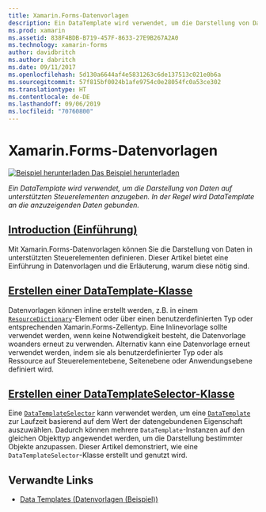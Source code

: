 ```yaml
---
title: Xamarin.Forms-Datenvorlagen
description: Ein DataTemplate wird verwendet, um die Darstellung von Daten auf unterstützten Steuerelementen anzugeben. In der Regel wird DataTemplate an die anzuzeigenden Daten gebunden.
ms.prod: xamarin
ms.assetid: 838F4BDB-B719-457F-8633-27E9B267A2A0
ms.technology: xamarin-forms
author: davidbritch
ms.author: dabritch
ms.date: 09/11/2017
ms.openlocfilehash: 5d130a6644af4e5831263c6de137513c021e0b6a
ms.sourcegitcommit: 57f815bf0024b1afe9754c0e28054fc0a53ce302
ms.translationtype: HT
ms.contentlocale: de-DE
ms.lasthandoff: 09/06/2019
ms.locfileid: "70760800"
---
```

# <a name="xamarinforms-data-templates"></a>Xamarin.Forms-Datenvorlagen

[![Beispiel herunterladen](~/media/shared/download.png) Das Beispiel herunterladen](https://docs.microsoft.com/samples/xamarin/xamarin-forms-samples/templates-datatemplates)

_Ein DataTemplate wird verwendet, um die Darstellung von Daten auf unterstützten Steuerelementen anzugeben. In der Regel wird DataTemplate an die anzuzeigenden Daten gebunden._

## <a name="introductionintroductionmd"></a>[Introduction (Einführung)](introduction.md)

Mit Xamarin.Forms-Datenvorlagen können Sie die Darstellung von Daten in unterstützten Steuerelementen definieren. Dieser Artikel bietet eine Einführung in Datenvorlagen und die Erläuterung, warum diese nötig sind.

## <a name="creating-a-datatemplatecreatingmd"></a>[Erstellen einer DataTemplate-Klasse](creating.md)

Datenvorlagen können inline erstellt werden, z.B. in einem [`ResourceDictionary`](xref:Xamarin.Forms.ResourceDictionary)-Element oder über einen benutzerdefinierten Typ oder entsprechenden Xamarin.Forms-Zellentyp. Eine Inlinevorlage sollte verwendet werden, wenn keine Notwendigkeit besteht, die Datenvorlage woanders erneut zu verwenden. Alternativ kann eine Datenvorlage erneut verwendet werden, indem sie als benutzerdefinierter Typ oder als Ressource auf Steuerelementebene, Seitenebene oder Anwendungsebene definiert wird.

## <a name="creating-a-datatemplateselectorselectormd"></a>[Erstellen einer DataTemplateSelector-Klasse](selector.md)

Eine [`DataTemplateSelector`](xref:Xamarin.Forms.DataTemplateSelector) kann verwendet werden, um eine [`DataTemplate`](xref:Xamarin.Forms.DataTemplate) zur Laufzeit basierend auf dem Wert der datengebundenen Eigenschaft auszuwählen. Dadurch können mehrere `DataTemplate`-Instanzen auf den gleichen Objekttyp angewendet werden, um die Darstellung bestimmter Objekte anzupassen. Dieser Artikel demonstriert, wie eine `DataTemplateSelector`-Klasse erstellt und genutzt wird.

## <a name="related-links"></a>Verwandte Links

- [Data Templates (Datenvorlagen (Beispiel))](https://docs.microsoft.com/samples/xamarin/xamarin-forms-samples/templates-datatemplates)
